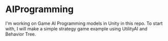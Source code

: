 # AIProgramming

I'm working on Game AI Programming models in Unity in this repo. To start with, I will make a simple strategy game example using UtilityAI and Behavior Tree.

